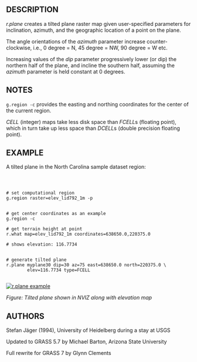 
## DESCRIPTION

*r.plane* creates a tilted plane raster map given user-specified
parameters for inclination, azimuth, and the geographic location of a
point on the plane.

The angle orientations of the *azimuth* parameter increase counter-clockwise,
i.e., 0 degree = N, 45 degree = NW, 90 degree = W etc.

Increasing values of the *dip* parameter progressively lower (or dip) the northern
half of the plane, and incline the southern half, assuming the *azimuth* parameter
is held constant at 0 degrees.

## NOTES

`g.region -c` provides the easting and northing coordinates for
the center of the current region.

*CELL* (integer) maps take less disk space than *FCELL*s (floating point),
which in turn take up less space than *DCELL*s (double precision floating point).

## EXAMPLE

A tilted plane in the North Carolina sample dataset region:

```



# set computational region
g.region raster=elev_lid792_1m -p


# get center coordinates as an example
g.region -c

# get terrain height at point
r.what map=elev_lid792_1m coordinates=638650.0,220375.0

# shows elevation: 116.7734


# generate tilted plane
r.plane myplane30 dip=30 az=75 east=638650.0 north=220375.0 \
        elev=116.7734 type=FCELL


```

[![r.plane example](r_plane_3d.png)](r_plane_3d.png)

*Figure: Tilted plane shown in NVIZ along with elevation map*

## AUTHORS

Stefan Jäger (1994), University of Heidelberg during a stay at USGS

Updated to GRASS 5.7 by Michael Barton, Arizona State University

Full rewrite for GRASS 7 by Glynn Clements
